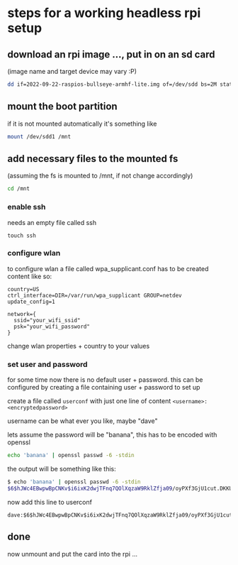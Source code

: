 # steps for a working headless rpi setup

## download an rpi image ..., put in on an sd card
(image name and target device may vary :P)
```bash
dd if=2022-09-22-raspios-bullseye-armhf-lite.img of=/dev/sdd bs=2M status=progress conv=fdatasync
```
## mount the boot partition
if it is not mounted automatically it's something like
```bash
mount /dev/sdd1 /mnt
```

## add necessary files to the mounted fs
(assuming the fs is mounted to /mnt, if not change accordingly)

```bash
cd /mnt
```

### enable ssh
needs an empty file called ssh
```
touch ssh
```

### configure wlan
to configure wlan a file called wpa_supplicant.conf has to be created
content like so:
```
country=US
ctrl_interface=DIR=/var/run/wpa_supplicant GROUP=netdev
update_config=1

network={
  ssid="your_wifi_ssid"
  psk="your_wifi_password"
}
```
change wlan properties + country to your values

### set user and password
for some time now there is no default user + password. this can be configured by creating a file containing user + password to set up

create a file called ```userconf``` with just one line of content
```<username>:<encryptedpassword>```

username can be what ever you like, maybe "dave"

lets assume the password will be "banana", this has to be encoded with openssl
```bash
echo 'banana' | openssl passwd -6 -stdin
```
the output will be something like this:
```bash
$ echo 'banana' | openssl passwd -6 -stdin
$6$hJWc4EBwpwBpCNKv$i6ixK2dwjTFnq7QOlXqzaW9RklZfja09/oyPXf3GjU1cut.DKKUkVL0VWMxQ26yVHhkEs/s.JeoY2F/kcHlWs/
```
now add this line to userconf
```
dave:$6$hJWc4EBwpwBpCNKv$i6ixK2dwjTFnq7QOlXqzaW9RklZfja09/oyPXf3GjU1cut.DKKUkVL0VWMxQ26yVHhkEs/s.JeoY2F/kcHlWs/
```

## done
now unmount and put the card into the rpi ... 

